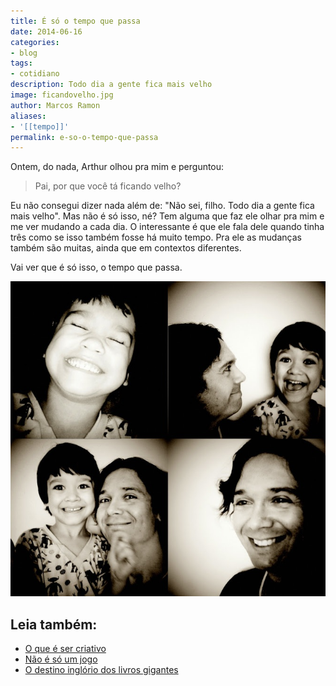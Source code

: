 ```yaml
---
title: É só o tempo que passa
date: 2014-06-16
categories:
- blog
tags:
- cotidiano
description: Todo dia a gente fica mais velho
image: ficandovelho.jpg
author: Marcos Ramon
aliases:
- '[[tempo]]'
permalink: e-so-o-tempo-que-passa
---
```

Ontem, do nada, Arthur olhou pra mim e perguntou:
     
> Pai, por que você tá ficando velho?
     
Eu não consegui dizer nada além de: "Não sei, filho. Todo dia a gente fica mais velho". Mas não é só isso, né? Tem alguma que faz ele olhar pra mim e me ver mudando a cada dia. O interessante é que ele fala dele quando tinha três como se isso também fosse há muito tempo. Pra ele as mudanças também são muitas, ainda que em contextos diferentes.
     
Vai ver que é só isso, o tempo que passa.

<img src="/assets/img/Pasted image 20250225130816.png"><div class="leia-tambem" markdown="1">
## Leia também:

- <a href="/o-que-e-ser-criativo">O que é ser criativo</a>
- <a href="/nao-e-so-um-jogo">Não é só um jogo</a>
- <a href="/o-destino-inglorio-dos-livros-gigantes">O destino inglório dos livros gigantes</a>
</div>